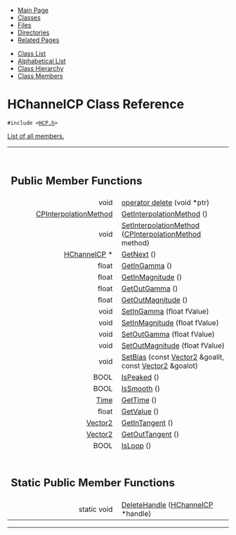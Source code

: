 <div class="tabs">

- [Main Page](index.md)
- <span id="current">[Classes](annotated.md)</span>
- [Files](files.md)
- [Directories](dirs.md)
- [Related Pages](pages.md)

</div>

<div class="tabs">

- [Class List](annotated.md)
- [Alphabetical List](classes.md)
- [Class Hierarchy](hierarchy.md)
- [Class Members](functions.md)

</div>

# HChannelCP Class Reference

`#include <`<a href="HCP_8h-source.md" class="el"><code>HCP.h</code></a>`>`

[List of all members.](classHChannelCP-members.md)

<table data-border="0" data-cellpadding="0" data-cellspacing="0">
<colgroup>
<col style="width: 50%" />
<col style="width: 50%" />
</colgroup>
<tbody>
<tr>
<td></td>
<td></td>
</tr>
<tr>
<td colspan="2"><br />
&#10;<h2 id="public-member-functions">Public Member Functions</h2></td>
</tr>
<tr>
<td class="memItemLeft" style="text-align: right;" data-nowrap="" data-valign="top">void </td>
<td class="memItemRight" data-valign="bottom"><a href="classHChannelCP.md#b2a90b0840ba0f087728d89d27353935" class="el">operator delete</a> (void *ptr)</td>
</tr>
<tr>
<td class="memItemLeft" style="text-align: right;" data-nowrap="" data-valign="top"><a href="CPInterp_8h.md#9294a500dc6f913ae6b63633fa4e8236" class="el">CPInterpolationMethod</a> </td>
<td class="memItemRight" data-valign="bottom"><a href="classHChannelCP.md#16c5bb65122d4b9f37212738da19978a" class="el">GetInterpolationMethod</a> ()</td>
</tr>
<tr>
<td class="memItemLeft" style="text-align: right;" data-nowrap="" data-valign="top">void </td>
<td class="memItemRight" data-valign="bottom"><a href="classHChannelCP.md#d325843f3e9806d8adaf8031a0d0bd8f" class="el">SetInterpolationMethod</a> (<a href="CPInterp_8h.md#9294a500dc6f913ae6b63633fa4e8236" class="el">CPInterpolationMethod</a> method)</td>
</tr>
<tr>
<td class="memItemLeft" style="text-align: right;" data-nowrap="" data-valign="top"><a href="classHChannelCP.md" class="el">HChannelCP</a> * </td>
<td class="memItemRight" data-valign="bottom"><a href="classHChannelCP.md#0d4ba4036cc2dcca8c73cdde356797cd" class="el">GetNext</a> ()</td>
</tr>
<tr>
<td class="memItemLeft" style="text-align: right;" data-nowrap="" data-valign="top">float </td>
<td class="memItemRight" data-valign="bottom"><a href="classHChannelCP.md#2d852fce19aeeaa4dec7721023f8028d" class="el">GetInGamma</a> ()</td>
</tr>
<tr>
<td class="memItemLeft" style="text-align: right;" data-nowrap="" data-valign="top">float </td>
<td class="memItemRight" data-valign="bottom"><a href="classHChannelCP.md#979e5436898a99af4b81d273b77c33fb" class="el">GetInMagnitude</a> ()</td>
</tr>
<tr>
<td class="memItemLeft" style="text-align: right;" data-nowrap="" data-valign="top">float </td>
<td class="memItemRight" data-valign="bottom"><a href="classHChannelCP.md#4969c532929758fe38daafc0bdd9a47d" class="el">GetOutGamma</a> ()</td>
</tr>
<tr>
<td class="memItemLeft" style="text-align: right;" data-nowrap="" data-valign="top">float </td>
<td class="memItemRight" data-valign="bottom"><a href="classHChannelCP.md#7b2159d13a74a0a9e5884c6e90ffc944" class="el">GetOutMagnitude</a> ()</td>
</tr>
<tr>
<td class="memItemLeft" style="text-align: right;" data-nowrap="" data-valign="top">void </td>
<td class="memItemRight" data-valign="bottom"><a href="classHChannelCP.md#028f8d953e38e582ef8fa52f69b4f950" class="el">SetInGamma</a> (float fValue)</td>
</tr>
<tr>
<td class="memItemLeft" style="text-align: right;" data-nowrap="" data-valign="top">void </td>
<td class="memItemRight" data-valign="bottom"><a href="classHChannelCP.md#1c73f7d5d3d103cde6333b58c9130af8" class="el">SetInMagnitude</a> (float fValue)</td>
</tr>
<tr>
<td class="memItemLeft" style="text-align: right;" data-nowrap="" data-valign="top">void </td>
<td class="memItemRight" data-valign="bottom"><a href="classHChannelCP.md#636fe8e1625a2c1580e5491cbdb2ab65" class="el">SetOutGamma</a> (float fValue)</td>
</tr>
<tr>
<td class="memItemLeft" style="text-align: right;" data-nowrap="" data-valign="top">void </td>
<td class="memItemRight" data-valign="bottom"><a href="classHChannelCP.md#b4112049635151748ddce0b6ac2f3eef" class="el">SetOutMagnitude</a> (float fValue)</td>
</tr>
<tr>
<td class="memItemLeft" style="text-align: right;" data-nowrap="" data-valign="top">void </td>
<td class="memItemRight" data-valign="bottom"><a href="classHChannelCP.md#5076c2974263eeca1f30b5233ac4f8d7" class="el">SetBias</a> (const <a href="classVector2.md" class="el">Vector2</a> &amp;goalit, const <a href="classVector2.md" class="el">Vector2</a> &amp;goalot)</td>
</tr>
<tr>
<td class="memItemLeft" style="text-align: right;" data-nowrap="" data-valign="top">BOOL </td>
<td class="memItemRight" data-valign="bottom"><a href="classHChannelCP.md#8366236e3ada406bbc448dc03aaaee65" class="el">IsPeaked</a> ()</td>
</tr>
<tr>
<td class="memItemLeft" style="text-align: right;" data-nowrap="" data-valign="top">BOOL </td>
<td class="memItemRight" data-valign="bottom"><a href="classHChannelCP.md#625daa75d6de150b576ac6e81370c7e4" class="el">IsSmooth</a> ()</td>
</tr>
<tr>
<td class="memItemLeft" style="text-align: right;" data-nowrap="" data-valign="top"><a href="classTime.md" class="el">Time</a> </td>
<td class="memItemRight" data-valign="bottom"><a href="classHChannelCP.md#e9dda391e2c3dedde6558ffcc4071026" class="el">GetTime</a> ()</td>
</tr>
<tr>
<td class="memItemLeft" style="text-align: right;" data-nowrap="" data-valign="top">float </td>
<td class="memItemRight" data-valign="bottom"><a href="classHChannelCP.md#36beff620f42675c1bda7e9b868b74e4" class="el">GetValue</a> ()</td>
</tr>
<tr>
<td class="memItemLeft" style="text-align: right;" data-nowrap="" data-valign="top"><a href="classVector2.md" class="el">Vector2</a> </td>
<td class="memItemRight" data-valign="bottom"><a href="classHChannelCP.md#46bbd1e7a1128aa776085356ff544356" class="el">GetInTangent</a> ()</td>
</tr>
<tr>
<td class="memItemLeft" style="text-align: right;" data-nowrap="" data-valign="top"><a href="classVector2.md" class="el">Vector2</a> </td>
<td class="memItemRight" data-valign="bottom"><a href="classHChannelCP.md#e4c6198f9ffd63a54b327131576d14ee" class="el">GetOutTangent</a> ()</td>
</tr>
<tr>
<td class="memItemLeft" style="text-align: right;" data-nowrap="" data-valign="top">BOOL </td>
<td class="memItemRight" data-valign="bottom"><a href="classHChannelCP.md#9cbcca8dca730418dadff034cb15ac2e" class="el">IsLoop</a> ()</td>
</tr>
<tr>
<td colspan="2"><br />
&#10;<h2 id="static-public-member-functions">Static Public Member Functions</h2></td>
</tr>
<tr>
<td class="memItemLeft" style="text-align: right;" data-nowrap="" data-valign="top">static void </td>
<td class="memItemRight" data-valign="bottom"><a href="classHChannelCP.md#d58ccfb338229ce195c156ea20af52f6" class="el">DeleteHandle</a> (<a href="classHChannelCP.md" class="el">HChannelCP</a> *handle)</td>
</tr>
</tbody>
</table>

------------------------------------------------------------------------

<span id="_details"></span>

